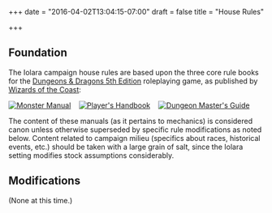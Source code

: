 +++
date = "2016-04-02T13:04:15-07:00"
draft = false
title = "House Rules"

+++

## Foundation

The Iolara campaign house rules are based upon the three core rule books
for the [Dungeons & Dragons 5th Edition](http://dnd.wizards.com/) roleplaying
game, as published by [Wizards of the Coast](http://company.wizards.com/):

[![Monster Manual](/images/dnd_books_mm.png)](http://dnd.wizards.com/products/tabletop-games/rpg-products/monster-manual)&nbsp;&nbsp;&nbsp;
[![Player's Handbook](/images/dnd_books_phb.png)](http://dnd.wizards.com/products/tabletop-games/rpg-products/rpg_playershandbook)&nbsp;&nbsp;&nbsp;
[![Dungeon Master's Guide](/images/dnd_books_dmg.png)](http://dnd.wizards.com/products/tabletop-games/rpg-products/dungeon-masters-guide)&nbsp;&nbsp;&nbsp;

The content of these manuals (as it pertains to mechanics) is considered 
canon unless otherwise superseded by specific rule modifications as
noted below.  Content related to campaign milieu (specifics about races,
historical events, etc.) should be taken with a large grain of salt,
since the Iolara setting modifies stock assumptions considerably. 

## Modifications

(None at this time.)
